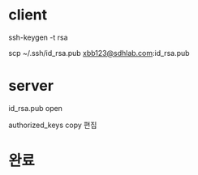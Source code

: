 # client
ssh-keygen -t rsa

scp ~/.ssh/id_rsa.pub xbb123@sdhlab.com:id_rsa.pub

# server

id_rsa.pub open 

authorized_keys copy 편집

# 완료